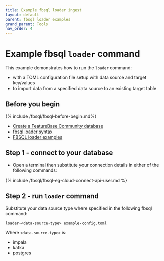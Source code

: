 ```yaml
---
title: Example fbsql loader ingest
layout: default
parent: fbsql loader examples
grand_parent: Tools
nav_order: 4
---
```


# Example fbsql `loader` command

This example demonstrates how to run the `loader` command:
* with a TOML configuration file setup with data source and target key/values
* to import data from a specified data source to an existing target table

## Before you begin

{% include /fbsql/fbsql-before-begin.md%}
* [Create a FeatureBase Community database](/docs/community/com-db/com-db-manage)
* [fbsql loader syntax](https://docs.featurebase.com/docs/tools/fbsql/fbsql-loader-command)
* [FBSQL loader examples](/docs/tools/fbsql-examples/fbsql-loader-eg-home)

## Step 1 - connect to your database

* Open a terminal then substitute your connection details in either of the following commands:

{% include /fbsql/fbsql-eg-cloud-connect-api-user.md %}

## Step 2 - run `loader` command


Substitute your data source type where specified in the following fbsql command:

```
loader-<data-source-type> example-config.toml
```

Where `<data-source-type>` is:
* impala
* kafka
* postgres

